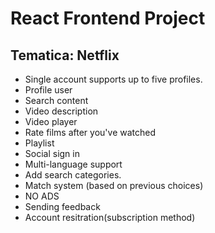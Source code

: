 # React Frontend Project

## Tematica: Netflix

* Single account supports up to five profiles.
* Profile user
* Search content
* Video description
* Video player
* Rate films after you've watched
* Playlist
* Social sign in
* Multi-language support
* Add search categories.
* Match system (based on previous choices)
* NO ADS
* Sending feedback
* Account resitration(subscription method)
